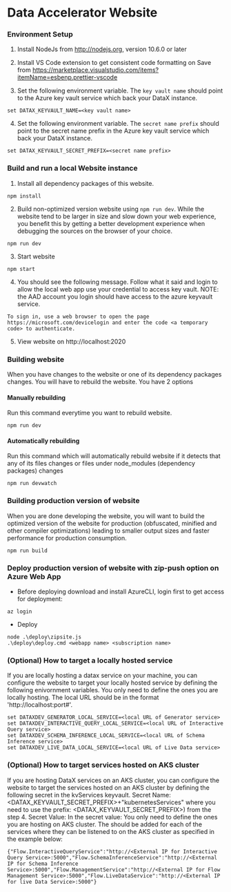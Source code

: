# Data Accelerator Website

### Environment Setup
1. Install NodeJs from http://nodejs.org, version 10.6.0 or later

2. Install VS Code extension to get consistent code formatting on Save from https://marketplace.visualstudio.com/items?itemName=esbenp.prettier-vscode

3. Set the following environment variable. The ```key vault name``` should point to the Azure key vault service which back your DataX instance.
```
set DATAX_KEYVAULT_NAME=<key vault name>
```

4. Set the following environment variable. The ```secret name prefix``` should point to the secret name prefix in the Azure key vault service which back your DataX instance.
```
set DATAX_KEYVAULT_SECRET_PREFIX=<secret name prefix>
```

### Build and run a local Website instance

1. Install all dependency packages of this website.
```
npm install
```

2. Build non-optimized version website using ```npm run dev```. While the website tend to be larger in size and slow down your web experience, you benefit
this by getting a better development experience when debugging the sources on the browser of your choice. 
```
npm run dev
```

3. Start website
```
npm start
```

4. You should see the following message. Follow what it said and login to allow the local web app use your credential to access key vault. NOTE: the AAD account you login should have access to the azure keyvault service.
```
To sign in, use a web browser to open the page https://microsoft.com/devicelogin and enter the code <a temporary code> to authenticate.
```

5. View website on http://localhost:2020

### Building website
When you have changes to the website or one of its dependency packages changes. You will have to rebuild the website. You have 2 options

#### Manually rebuilding 
Run this command everytime you want to rebuild website.
```
npm run dev
```

#### Automatically rebuilding
Run this command which will automatically rebuild website if it detects that any of its files changes or files under node_modules (dependency packages) changes
```
npm run devwatch
```

### Building production version of website
When you are done developing the website, you will want to build the optimized version of the website for production (obfuscated, minified and other compiler optimizations) leading to smaller output sizes and 
faster performance for production consumption.
```
npm run build
```

### Deploy production version of website with zip-push option on Azure Web App
* Before deploying
download and install AzureCLI, login first to get access for deployment:
```
az login
```

* Deploy
```
node .\deploy\zipsite.js
.\deploy\deploy.cmd <webapp name> <subscription name>
```

### (Optional) How to target a locally hosted service
If you are locally hosting a datax service on your machine, you can configure the website to target your locally hosted
service by defining the following enivornment variables. You only need to define the ones you are locally hosting.
The local URL should be in the format 'http://localhost:port#'.
```
set DATAXDEV_GENERATOR_LOCAL_SERVICE=<local URL of Generator service>
set DATAXDEV_INTERACTIVE_QUERY_LOCAL_SERVICE=<local URL of Interactive Query service>
set DATAXDEV_SCHEMA_INFERENCE_LOCAL_SERVICE=<local URL of Schema Inference service>
set DATAXDEV_LIVE_DATA_LOCAL_SERVICE=<local URL of Live Data service>
```

### (Optional) How to target services hosted on AKS cluster
If you are hosting DataX services on an AKS cluster, you can configure the website to target the services hosted on an AKS cluster by defining the following secret in the kvServices keyvault. 
Secret Name: <DATAX_KEYVAULT_SECRET_PREFIX>+"kubernetesServices" where you need to use the prefix: <DATAX_KEYVAULT_SECRET_PREFIX>) from the step 4. 
Secret Value: In the secret value: You only need to define the ones you are hosting on AKS cluster.
The <External IP> should be added for each of the services where they can be listened to on the AKS cluster as specified in the example below:
```
{"Flow.InteractiveQueryService":"http://<External IP for Interactive Query Service>:5000","Flow.SchemaInferenceService":"http://<External IP for Schema Inference Service>:5000","Flow.ManagementService":"http://<External IP for Flow Management Service>:5000","Flow.LiveDataService":"http://<External IP for live Data Service>:5000"}
```
